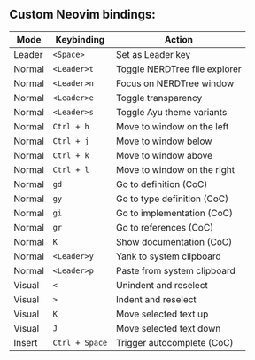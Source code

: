 ## Custom Neovim bindings:

| Mode   | Keybinding      | Action                            |
|--------|-----------------|-----------------------------------|
| Leader | `<Space>`        | Set as Leader key                 |
| Normal | `<Leader>t`      | Toggle NERDTree file explorer     |
| Normal | `<Leader>n`      | Focus on NERDTree window          |
| Normal | `<Leader>e`      | Toggle transparency               |
| Normal | `<Leader>s`      | Toggle Ayu theme variants         |
| Normal | `Ctrl + h`       | Move to window on the left        |
| Normal | `Ctrl + j`       | Move to window below              |
| Normal | `Ctrl + k`       | Move to window above              |
| Normal | `Ctrl + l`       | Move to window on the right       |
| Normal | `gd`             | Go to definition (CoC)            |
| Normal | `gy`             | Go to type definition (CoC)       |
| Normal | `gi`             | Go to implementation (CoC)        |
| Normal | `gr`             | Go to references (CoC)            |
| Normal | `K`              | Show documentation (CoC)          |
| Normal | `<Leader>y`      | Yank to system clipboard          |
| Normal | `<Leader>p`      | Paste from system clipboard       |
| Visual | `<`              | Unindent and reselect             |
| Visual | `>`              | Indent and reselect               |
| Visual | `K`              | Move selected text up             |
| Visual | `J`              | Move selected text down           |
| Insert | `Ctrl + Space`   | Trigger autocomplete (CoC)        |
